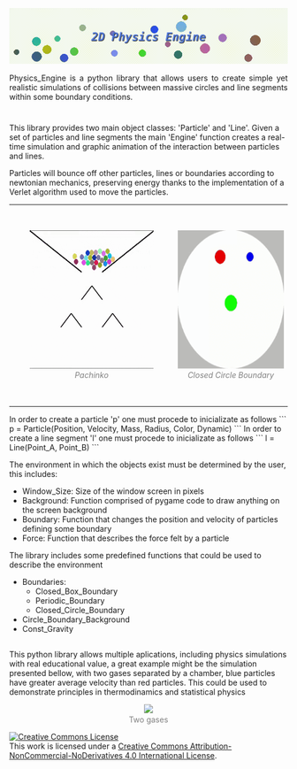 <p align="center">
  <img src="Example_Scripts/Images/Banner.gif" />
</p>

<div style="text-align: justify">
Physics_Engine is a python library that allows users to create simple yet realistic simulations of collisions between massive circles and line segments within some boundary conditions.
</div>

#
This library provides two main object classes: 'Particle' and 'Line'. Given a set of particles and line segments the main 'Engine' function creates a real-time simulation and graphic animation of the interaction between particles and lines.

Particles will bounce off other particles, lines or boundaries according to newtonian mechanics, preserving energy thanks to the implementation of a Verlet algorithm used to move the particles.
<div align="center">
<table><tr>
<td> 
  <p align="center" style="padding: 30px">
    <img alt="Forwarding" src="Example_Scripts/Images/Pachinko.gif" height="250">
    <br>
    <em style="color: grey">Pachinko</em>
  </p> 
</td>
<td> 
  <p align="center">
    <img alt="Routing" src="Example_Scripts/Images/CircleBoundary.gif" height="250">
    <br>
    <em style="color: grey">Closed Circle Boundary</em>
  </p> 
</td>
</tr></table>
</div>
In order to create a particle 'p' one must procede to inicializate as follows
```
p = Particle(Position, Velocity, Mass, Radius, Color, Dynamic)
```
In order to create a line segment 'l' one must procede to inicializate as follows
```
l = Line(Point_A, Point_B)
```

The environment in which the objects exist must be determined by the user, this includes:

- Window_Size: Size of the window screen in pixels
- Background: Function comprised of pygame code to draw anything on the screen background
- Boundary: Function that changes the position and velocity of particles defining some boundary
- Force: Function that describes the force felt by a particle

The library includes some predefined functions that could be used to describe the environment
- Boundaries:
  - Closed_Box_Boundary
  - Periodic_Boundary
  - Closed_Circle_Boundary
- Circle_Boundary_Background
- Const_Gravity

##
This python library allows multiple aplications, including physics simulations with real educational value, a great example might be the simulation presented bellow, with two gases separated by a chamber, blue particles have greater average velocity than red particles. This could be used to demonstrate principles in thermodinamics and statistical physics
<div align="center">
  <figure align="center">
  <img src="Example_Scripts/Images/TwoGases.gif" width="400">
  <figcaption style="color: grey">Two gases</figcaption>
</figure>
</div>






<!-- START OF LICENSE -->
<p xmlns:dct="http://purl.org/dc/terms/" xmlns:cc="http://creativecommons.org/ns#" class="license-text">
  <a rel="license" href="http://creativecommons.org/licenses/by-nc-nd/4.0/">
    <img alt="Creative Commons License" style="border-width:0" src="https://i.creativecommons.org/l/by-nc-nd/4.0/88x31.png" />
  </a><br />
  This work is licensed under a
  <a rel="license" href="http://creativecommons.org/licenses/by-nc-nd/4.0/">Creative Commons Attribution-NonCommercial-NoDerivatives 4.0 International License</a>.
</p>
<!-- END OF LICENSE -->
